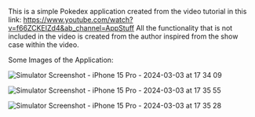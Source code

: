 This is a simple Pokedex application created from the video tutorial in this link: https://www.youtube.com/watch?v=f66ZCKEIZd4&ab_channel=AppStuff
All the functionality that is not included in the video is created from the author inspired from the show case within the video.

Some Images of the Application:

![Simulator Screenshot - iPhone 15 Pro - 2024-03-03 at 17 34 09](https://github.com/korsik/PokedexSwiftUI/assets/13276608/19da7e4d-46a8-402b-90b4-23bce480d948)

![Simulator Screenshot - iPhone 15 Pro - 2024-03-03 at 17 35 55](https://github.com/korsik/PokedexSwiftUI/assets/13276608/a666f9ee-01b5-4616-9272-f64446708374)

![Simulator Screenshot - iPhone 15 Pro - 2024-03-03 at 17 35 28](https://github.com/korsik/PokedexSwiftUI/assets/13276608/734a9cb8-44e8-4be5-9edf-aac491fe619d)
